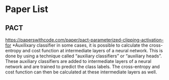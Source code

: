 # Paper List

## PACT
https://paperswithcode.com/paper/pact-parameterized-clipping-activation-for
*Auxilixary classifier
in some cases, it is possible to calculate the cross-entropy and cost function at intermediate layers of a neural network. This is done by using a technique called “auxiliary classifiers” or “auxiliary heads”. These auxiliary classifiers are added to intermediate layers of a neural network and are trained to predict the class labels. The cross-entropy and cost function can then be calculated at these intermediate layers as well.
